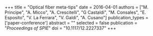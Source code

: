 +++
title = "Optical fiber meta-tips"
date = 2016-04-01
authors = ["M. Principe", "A. Micco", "A. Crescitelli", "G Castaldi", "M. Consales", "E. Esposito", "V. La Ferrara", "V. Galdi", "A. Cusano"]
publication_types = ['paper-conference']
abstract = ""
selected = false
publication = "*Proceedings of SPIE*"
doi = "10.1117/12.2227337"
+++

